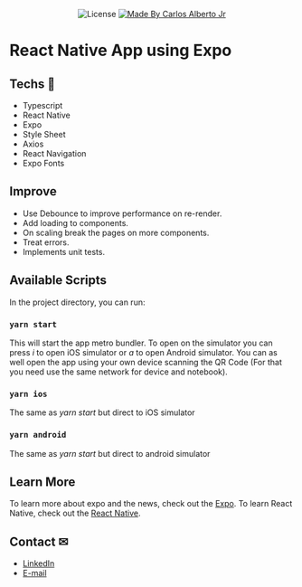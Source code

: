 <p align="center">
  <img alt="License" src="https://img.shields.io/static/v1?label=license&message=MIT&color=282A36">

  <a href="https://github.com/mateusdeitos">
    <img alt="Made By Carlos Alberto Jr" title="Made By Carlos Alberto Jr" src="https://img.shields.io/badge/Made%20by-Carlos%20Alberto%20Jr-green" alt="Made by Carlos Alberto Jr" />
  <a>
</p>

# React Native App using Expo

## Techs 🚀
 - Typescript
 - React Native
 - Expo
 - Style Sheet
 - Axios
 - React Navigation
 - Expo Fonts
 
## Improve
 - Use Debounce to improve performance on re-render.
 - Add loading to components.
 - On scaling break the pages on more components.
 - Treat errors.
 - Implements unit tests.

## Available Scripts

In the project directory, you can run:

### `yarn start`

This will start the app metro bundler. To open on the simulator you can press *i* to open iOS simulator or *a* to open Android simulator. You can as well open 
the app using your own device scanning the QR Code (For that you need use the same network for device and notebook).

### `yarn ios`

The same as *yarn start* but direct to iOS simulator

### `yarn android`

The same as *yarn start* but direct to android simulator

## Learn More

To learn more about expo and the news, check out the [Expo](https://expo.dev/).
To learn React Native, check out the [React Native](https://reactnative.dev/).


## Contact ✉
  - <a target="_blank" href="https://www.linkedin.com/in/cfjr/">LinkedIn</a>
  - <a target="_blank" href="mailto:carlosalberto.cfjr@gmail.com">E-mail</a>
